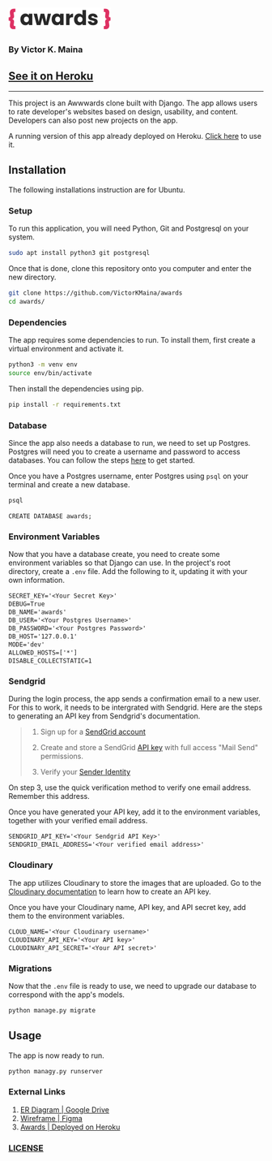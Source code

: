 # ![Awards Logo](static/images/logox2.png)
### By Victor K. Maina
## [See it on Heroku](https://dev-awards-ip.herokuapp.com/)
---

This project is an Awwwards clone built with Django. The app allows users to rate developer's websites based on design, usability, and content. Developers can also post new projects on the app.

A running version of this app already deployed on Heroku. [Click here](https://dev-awards-ip.herokuapp.com/) to use it.

## Installation

The following installations instruction are for Ubuntu.

### Setup

To run this application, you will need Python, Git and Postgresql on your system.

```sh
sudo apt install python3 git postgresql
```

Once that is done, clone this repository onto you computer and enter the new directory.

```sh
git clone https://github.com/VictorKMaina/awards
cd awards/
```

### Dependencies

The app requires some dependencies to run. To install them, first create a  virtual environment and activate it.

```sh
python3 -m venv env
source env/bin/activate
```

Then install the dependencies using pip.

```sh
pip install -r requirements.txt
```

### Database

Since the app also needs a database to run, we need to set up Postgres. Postgres will need you to create a username and password to access databases. You can follow the steps [here](https://www.postgresql.org/docs/8.0/sql-createuser.html) to get started.

Once you have a Postgres username, enter Postgres using `psql` on your terminal and create a new database.

```sh
psql
```
```postgres
CREATE DATABASE awards;
```

### Environment Variables

Now that you have a database create, you need to create some environment variables so that Django can use. In the project's root directory, create a `.env` file. Add the following to it, updating it with your own information.

```
SECRET_KEY='<Your Secret Key>'
DEBUG=True
DB_NAME='awards'
DB_USER='<Your Postgres Username>'
DB_PASSWORD='<Your Postgres Password>'
DB_HOST='127.0.0.1'
MODE='dev'
ALLOWED_HOSTS=['*']
DISABLE_COLLECTSTATIC=1
``` 

### Sendgrid

During the login process, the app sends a confirmation email to a new user. For this to work, it needs to be intergrated with Sendgrid. Here are the steps to generating an API key from Sendgrid's documentation.

>1. Sign up for a [SendGrid account](https://signup.sendgrid.com/)
>
>2. Create and store a SendGrid [API key](https://app.sendgrid.com/settings/api_keys) with full access "Mail Send" permissions.
>
>3. Verify your [Sender Identity](https://sendgrid.com/docs/for-developers/sending-email/sender-identity/)

On step 3, use the quick verification method to verify one email address. Remember this address.

Once you have generated your API key, add it to the environment variables, together with your verified email address.

```
SENDGRID_API_KEY='<Your Sendgrid API Key>'
SENDGRID_EMAIL_ADDRESS='<Your verified email address>'
```

### Cloudinary

The app utilizes Cloudinary to store the images that are uploaded. Go to the [Cloudinary documentation](https://cloudinary.com/documentation) to learn how to create an API key.

Once you have your Cloudinary name, API key, and API secret key, add them to the environment variables.

```
CLOUD_NAME='<Your Cloudinary username>'
CLOUDINARY_API_KEY='<Your API key>'
CLOUDINARY_API_SECRET='<Your API secret>'
```

### Migrations

Now that the `.env` file is ready to use, we need to upgrade our database to correspond with the app's models.

```sh
python manage.py migrate
```

## Usage

The app is now ready to run. 

```sh
python managy.py runserver
```

<!-- End of document -->
### External Links

1. [ER Diagram | Google Drive](https://drive.google.com/file/d/1Zy8Uy7HDKKdiol4ryDMCAEBP7PEjcXi0/view?usp=sharing)
2. [Wireframe | Figma](https://www.figma.com/file/Ge25KBxsd1V9fxfIC4fwLW/Awards?node-id=0%3A1)
3. [Awards | Deployed on Heroku](https://dev-awards-ip.herokuapp.com/)

### [LICENSE](/LICENSE)
